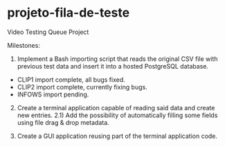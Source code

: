 # projeto-fila-de-teste
Video Testing Queue Project

Milestones:

1) Implement a Bash importing script that reads the original CSV file with previous test data and insert it into a hosted PostgreSQL database. 
- CLIP1 import complete, all bugs fixed.
- CLIP2 import complete, currently fixing bugs.
- INFOWS import pending.

2) Create a terminal application capable of reading said data and create new entries.
  2.1) Add the possibility of automatically filling some fields using file drag & drop metadata.

3) Create a GUI application reusing part of the terminal application code.
